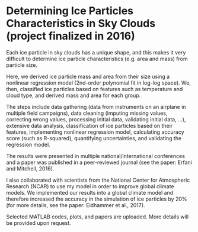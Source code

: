 # Determining Ice Particles Characteristics in Sky Clouds (project finalized in 2016)

Each ice particle in sky clouds has a unique shape, and this makes it very difficult to determine ice particle characteristics 
(e.g. area and mass) from particle size.

Here, we derived ice particle mass and area from their size using a nonlinear regression model (2nd-order polynomial fit
in log-log space). We, then, classified ice particles based on features such as temperature and cloud type, and derived mass and area for each group.

The steps include data gathering (data from instruments on an airplane in multiple field campaigns), data cleaning (imputing missing values, correcting wrong values, processing initial data, validating initial data, ...), extensive data analysis, classification of ice particles based on their features, implementing
nonlinear regression model, calculating accuracy score (such as R-squared), quantifying uncertainties, and validating
the regression model.

The results were presented in multiple national/international conferences and a paper was published in a peer-reviewed
journal (see the paper: Erfani and Mitchell, 2016).

I also collaborated with scientists from the National Center for Atmospheric Research (NCAR) to use my model in order to improve global climate models. We implemented our results into a global climate model and therefore increased the accuracy in the simulation of ice particles by 20% (for more details, see the paper: Eidhammer et al., 2017).

Selected MATLAB codes, plots, and papers are uploaded. More details will be provided upon request.

